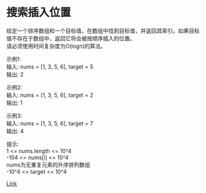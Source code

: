 <h1>搜索插入位置</h1>

给定一个排序数组和一个目标值，在数组中找到目标值，并返回其索引。如果目标值不存在于数组中，返回它将会被按顺序插入的位置。</br>
请必须使用时间复杂度为O(logn)的算法。</br>

示例1:</br>
输入: nums = [1, 3, 5, 6], target = 5</br>
输出: 2</br>

示例2:</br>
输入: nums = [1, 3, 5, 6], target = 2</br>
输出: 1</br>

示例3: </br>
输入: nums = [1, 3, 5, 6], target = 7</br>
输出: 4</br>

提示:</br>
1 <= nums.length <= 10^4</br>
-104 <= nums[i] <= 10^4</br>
nums为无重复元素的升序排列数组</br>
-10^4 <= target <= 10^4</br>

[Link](https://leetcode.cn/problems/search-insert-position/)